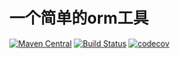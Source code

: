# 一个简单的orm工具

[![Maven Central](https://img.shields.io/maven-central/v/org.hswebframework/hsweb-easy-orm.svg?style=plastic)](http://search.maven.org/#search%7Cga%7C1%7Chsweb-easy-orm)
[![Build Status](https://travis-ci.com/hs-web/hsweb-easy-orm.svg?branch=4.0.x)](https://travis-ci.org/hs-web/hsweb-easy-orm)
[![codecov](https://codecov.io/gh/hs-web/hsweb-easy-orm/branch/4.0.x/graph/badge.svg)](https://codecov.io/gh/hs-web/hsweb-easy-orm)


